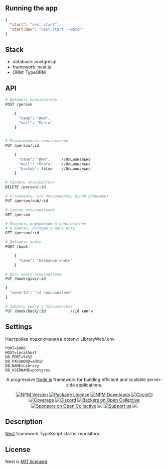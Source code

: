 
## Running the app

```json
{
  "start": "nest start",
  "start:dev": "nest start --watch"
}
```

## Stack

- database: postgresql
- framework: nest js
- ORM: TypeORM

## API
```bash
# Добавить пользователя
POST /person

    {
      "name": "Имя",
      "mail": "Почта"
    }


# Редактировать пользователя
PUT /person/:id

    {
      "name": "Имя",     //Опционально
      "mail": "Почта"    //Опционально
      "hasSub": false    //Опционально
    }

# Удалить пользователя
DELETE /person/:id

# Установить, что пользователь купил абонимент
PUT /person/sub/:id

# Список пользователей
GET /person

# Получить информацию о пользователе 
# и книгах, которые у него есть
GET /person/:id

# Добавить книгу
POST /book

    {
      "name": "Название книги"
    }

# Дать книгу пользователю
PUT /book/give/:id

{
  "ownerId": "id пользователя"
}

# Забрать книгу у пользователя
PUT /book/back/:id           //id книги
```

## Settings
Настройка подключения в dotenv:
LibraryWeb/.env
```dotenv
PORT=5000
HOST=localhost
DB_PORT=5432
DB_PASSWORD=admin
DB_NAME=Library
DB_USERNAME=postgres
```


[circleci-image]: https://img.shields.io/circleci/build/github/nestjs/nest/master?token=abc123def456
[circleci-url]: https://circleci.com/gh/nestjs/nest

  <p align="center">A progressive <a href="http://nodejs.org" target="_blank">Node.js</a> framework for building efficient and scalable server-side applications.</p>
    <p align="center">
<a href="https://www.npmjs.com/~nestjscore" target="_blank"><img src="https://img.shields.io/npm/v/@nestjs/core.svg" alt="NPM Version" /></a>
<a href="https://www.npmjs.com/~nestjscore" target="_blank"><img src="https://img.shields.io/npm/l/@nestjs/core.svg" alt="Package License" /></a>
<a href="https://www.npmjs.com/~nestjscore" target="_blank"><img src="https://img.shields.io/npm/dm/@nestjs/common.svg" alt="NPM Downloads" /></a>
<a href="https://circleci.com/gh/nestjs/nest" target="_blank"><img src="https://img.shields.io/circleci/build/github/nestjs/nest/master" alt="CircleCI" /></a>
<a href="https://coveralls.io/github/nestjs/nest?branch=master" target="_blank"><img src="https://coveralls.io/repos/github/nestjs/nest/badge.svg?branch=master#9" alt="Coverage" /></a>
<a href="https://discord.gg/G7Qnnhy" target="_blank"><img src="https://img.shields.io/badge/discord-online-brightgreen.svg" alt="Discord"/></a>
<a href="https://opencollective.com/nest#backer" target="_blank"><img src="https://opencollective.com/nest/backers/badge.svg" alt="Backers on Open Collective" /></a>
<a href="https://opencollective.com/nest#sponsor" target="_blank"><img src="https://opencollective.com/nest/sponsors/badge.svg" alt="Sponsors on Open Collective" /></a>
  <a href="https://paypal.me/kamilmysliwiec" target="_blank"><img src="https://img.shields.io/badge/Donate-PayPal-ff3f59.svg"/></a>
    <a href="https://opencollective.com/nest#sponsor"  target="_blank"><img src="https://img.shields.io/badge/Support%20us-Open%20Collective-41B883.svg" alt="Support us"></a>
  <a href="https://twitter.com/nestframework" target="_blank"><img src="https://img.shields.io/twitter/follow/nestframework.svg?style=social&label=Follow"></a>
</p>
  <!--[![Backers on Open Collective](https://opencollective.com/nest/backers/badge.svg)](https://opencollective.com/nest#backer)
  [![Sponsors on Open Collective](https://opencollective.com/nest/sponsors/badge.svg)](https://opencollective.com/nest#sponsor)-->

## Description

[Nest](https://github.com/nestjs/nest) framework TypeScript starter repository.

## License

Nest is [MIT licensed](LICENSE).
